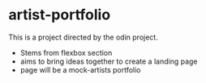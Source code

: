 # artist-portfolio

This is a project directed by the odin project.
- Stems from flexbox section
- aims to bring ideas together to create a landing page
- page will be a mock-artists portfolio
